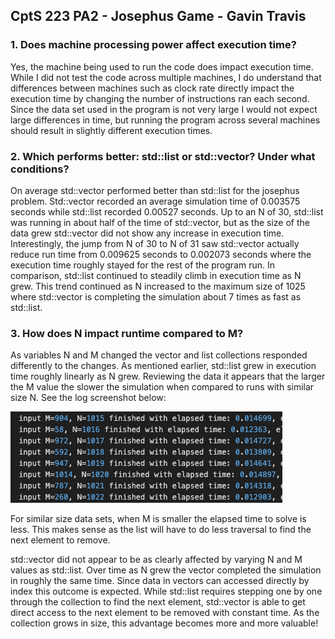 ## CptS 223 PA2 - Josephus Game - Gavin Travis

### 1. Does machine processing power affect execution time?
Yes, the machine being used to run the code does impact execution time. While I did not test the code across multiple machines, I do understand that differences between machines such as clock rate directly impact the execution time by changing the number of instructions ran each second. Since the data set used in the program is not very large I would not expect large differences in time, but running the program across several machines should result in slightly different execution times.

### 2. Which performs better: std::list or std::vector? Under what conditions?
On average std::vector performed better than std::list for the josephus problem. Std::vector recorded an average simulation time of 0.003575 seconds while std::list recorded 0.00527 seconds. Up to an N of 30, std::list was running in about half of the time of std::vector, but as the size of the data grew std::vector did not show any increase in execution time. Interestingly, the jump from N of 30 to N of 31 saw std::vector actually reduce run time from 0.009625 seconds to 0.002073 seconds where the execution time roughly stayed for the rest of the program run. In comparison, std::list continued to steadily climb in execution time as N grew. This trend continued as N increased to the maximum size of 1025 where std::vector is completing the simulation about 7 times as fast as std::list.

### 3. How does N impact runtime compared to M?
As variables N and M changed the vector and list collections responded differently to the changes. As mentioned earlier, std::list grew in execution time roughly linearly as N grew. Reviewing the data it appears that the larger the M value the slower the simulation when compared to runs with similar size N. See the log screenshot below:

![alt text](image.png)

For similar size data sets, when M is smaller the elapsed time to solve is less. This makes sense as the list will have to do less traversal to find the next element to remove.

std::vector did not appear to be as clearly affected by varying N and M values as std::list. Over time as N grew the vector completed the simulation in roughly the same time. Since data in vectors can accessed directly by index this outcome is expected. While std::list requires stepping one by one through the collection to find the next element, std::vector is able to get direct access to the next element to be removed with constant time. As the collection grows in size, this advantage becomes more and more valuable!